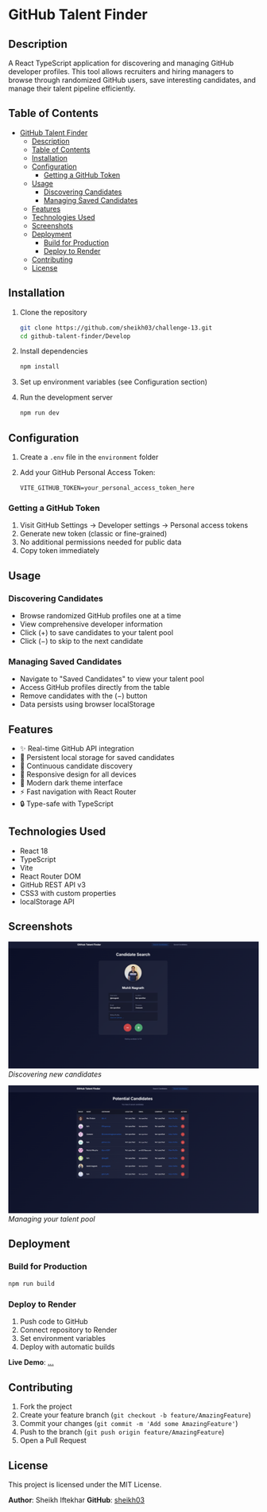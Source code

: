 # GitHub Talent Finder

## Description

A React TypeScript application for discovering and managing GitHub developer profiles. This tool allows recruiters and hiring managers to browse through randomized GitHub users, save interesting candidates, and manage their talent pipeline efficiently.

## Table of Contents

- [GitHub Talent Finder](#github-talent-finder)
  - [Description](#description)
  - [Table of Contents](#table-of-contents)
  - [Installation](#installation)
  - [Configuration](#configuration)
    - [Getting a GitHub Token](#getting-a-github-token)
  - [Usage](#usage)
    - [Discovering Candidates](#discovering-candidates)
    - [Managing Saved Candidates](#managing-saved-candidates)
  - [Features](#features)
  - [Technologies Used](#technologies-used)
  - [Screenshots](#screenshots)
  - [Deployment](#deployment)
    - [Build for Production](#build-for-production)
    - [Deploy to Render](#deploy-to-render)
  - [Contributing](#contributing)
  - [License](#license)

## Installation

1. Clone the repository

   ```bash
   git clone https://github.com/sheikh03/challenge-13.git
   cd github-talent-finder/Develop
   ```

2. Install dependencies

   ```bash
   npm install
   ```

3. Set up environment variables (see Configuration section)

4. Run the development server

   ```bash
   npm run dev
   ```

## Configuration

1. Create a `.env` file in the `environment` folder
2. Add your GitHub Personal Access Token:

   ```env
   VITE_GITHUB_TOKEN=your_personal_access_token_here
   ```

### Getting a GitHub Token

1. Visit GitHub Settings → Developer settings → Personal access tokens
2. Generate new token (classic or fine-grained)
3. No additional permissions needed for public data
4. Copy token immediately

## Usage

### Discovering Candidates

- Browse randomized GitHub profiles one at a time
- View comprehensive developer information
- Click (+) to save candidates to your talent pool
- Click (−) to skip to the next candidate

### Managing Saved Candidates

- Navigate to "Saved Candidates" to view your talent pool
- Access GitHub profiles directly from the table
- Remove candidates with the (−) button
- Data persists using browser localStorage

## Features

- ✨ Real-time GitHub API integration
- 💾 Persistent local storage for saved candidates
- 🔄 Continuous candidate discovery
- 📱 Responsive design for all devices
- 🎨 Modern dark theme interface
- ⚡ Fast navigation with React Router
- 🔒 Type-safe with TypeScript

## Technologies Used

- React 18
- TypeScript
- Vite
- React Router DOM
- GitHub REST API v3
- CSS3 with custom properties
- localStorage API

## Screenshots

![Candidate Discovery](./screenshots/candidatesearch.png)
_Discovering new candidates_

![Saved Candidates](./screenshots/savedcandidates.png)
_Managing your talent pool_

## Deployment

### Build for Production

```bash
npm run build
```

### Deploy to Render

1. Push code to GitHub
2. Connect repository to Render
3. Set environment variables
4. Deploy with automatic builds

**Live Demo**: [...](...)

## Contributing

1. Fork the project
2. Create your feature branch (`git checkout -b feature/AmazingFeature`)
3. Commit your changes (`git commit -m 'Add some AmazingFeature'`)
4. Push to the branch (`git push origin feature/AmazingFeature`)
5. Open a Pull Request

## License

This project is licensed under the MIT License.

**Author**: Sheikh Iftekhar
**GitHub**: [sheikh03](https://github.com/sheikh03)
